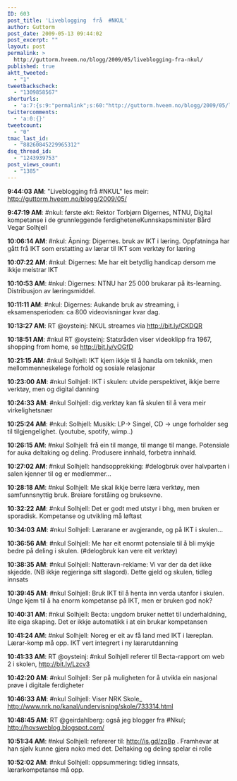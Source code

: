 ```yaml
---
ID: 603
post_title: 'Liveblogging  frå  #NKUL'
author: Guttorm
post_date: 2009-05-13 09:44:02
post_excerpt: ""
layout: post
permalink: >
  http://guttorm.hveem.no/blogg/2009/05/liveblogging-fra-nkul/
published: true
aktt_tweeted:
  - "1"
tweetbackscheck:
  - "1309858567"
shorturls:
  - 'a:7:{s:9:"permalink";s:60:"http://guttorm.hveem.no/blogg/2009/05/liveblogging-fra-nkul/";s:7:"tinyurl";s:25:"http://tinyurl.com/r4ser8";s:4:"isgd";s:17:"http://is.gd/NnOU";s:5:"bitly";s:19:"http://bit.ly/kdmsl";s:5:"snipr";s:22:"http://snipr.com/jd8ij";s:5:"snurl";s:22:"http://snurl.com/jd8ij";s:7:"snipurl";s:24:"http://snipurl.com/jd8ij";}'
twittercomments:
  - 'a:0:{}'
tweetcount:
  - "0"
tmac_last_id:
  - "88260845229965312"
dsq_thread_id:
  - "1243939753"
post_views_count:
  - "1385"
---
```

<strong>9:44:03 AM</strong>: "Liveblogging frå #NKUL" les meir: <a rel="nofollow" href="http://guttorm.hveem.no/blogg/2009/05/">http://guttorm.hveem.no/blogg/2009/05/</a>

<strong>9:47:19 AM</strong>: #nkul:  første økt: Rektor Torbjørn Digernes, NTNU, Digital kompetanse i de grunnleggende ferdigheteneKunnskapsminister Bård Vegar Solhjell

<strong>10:06:14 AM</strong>: #nkul: Åpning: Digernes. bruk av IKT i læring. Oppfatninga har gått frå IKT som erstatting av lærar til IKT som verktøy for læring

<strong>10:07:22 AM</strong>: #nkul: Digernes: Me har eit betydlig handicap dersom me ikkje meistrar IKT

<strong>10:10:53 AM</strong>: #nkul: Digernes: NTNU har 25 000 brukarar på its-learning. Distribusjon av læringsmiddel.

<strong>10:11:11 AM</strong>: #nkul: Digernes: Aukande bruk av streaming, i eksamensperioden: ca 800 videovisningar kvar dag.

<strong>10:13:27 AM</strong>: RT @oysteinj: NKUL streames via  <a rel="nofollow" href="http://bit.ly/CKDQR">http://bit.ly/CKDQR</a>

<strong>10:18:51 AM</strong>: #nkul RT @oysteinj: Statsråden viser videoklipp fra 1967, shopping from home, se  <a rel="nofollow" href="http://bit.ly/vOGfD">http://bit.ly/vOGfD</a>

<strong>10:21:15 AM</strong>: #nkul Solhjell: IKT kjem ikkje til å handla om teknikk, men mellommenneskelege forhold og sosiale relasjonar

<strong>10:23:00 AM</strong>: #nkul Solhjell: IKT i skulen: utvide perspektivet, ikkje berre verktøy, men og digital danning

<strong>10:24:33 AM</strong>: #nkul Solhjell: dig.verktøy kan få skulen til å vera meir virkelighetsnær

<strong>10:25:24 AM</strong>: #nkul: Solhjell:  Musikk: LP-&gt; Singel, CD -&gt; unge forholder seg til tilgjengelighet. (youtube, spotify, wimp..)

<strong>10:26:15 AM</strong>: #nkul Solhjell: frå ein til mange, til mange til mange. Potensiale for auka deltaking og deling. Produsere innhald, forbetra innhald.

<strong>10:27:02 AM</strong>: #nkul Solhjell: handsopprekking: #delogbruk over halvparten i salen kjenner til og er medlemmer...

<strong>10:28:18 AM</strong>: #nkul Solhjell: Me skal ikkje berre læra verktøy, men samfunnsnyttig bruk. Breiare forståing og bruksevne.

<strong>10:32:22 AM</strong>: #nkul Solhjell: Det er godt med utstyr i bhg, men bruken er sporadisk. Kompetanse og utvikling må løftast

<strong>10:34:03 AM</strong>: #nkul Solhjell: Lærarane er avgjerande, og på IKT i skulen...

<strong>10:36:56 AM</strong>: #nkul Solhjell: Me har eit enormt potensiale til å bli mykje bedre på deling i skulen. (#delogbruk kan vere eit verktøy)

<strong>10:38:35 AM</strong>: #nkul Solhjell: Natteravn-reklame: Vi var der da det ikke skjedde. (NB ikkje regjeringa sitt slagord). Dette gjeld og skulen, tidleg innsats

<strong>10:39:45 AM</strong>: #nkul Solhjell: Bruk IKT til å henta inn verda utanfor i skulen. Unge kjem til å ha enorm kompetanse på IKT, men er bruken god nok?

<strong>10:40:31 AM</strong>: #nkul Solhjell: Becta: ungdom bruker nettet til underhaldning, lite eiga skaping. Det er ikkje automatikk i at ein brukar kompetansen

<strong>10:41:24 AM</strong>: #nkul Solhjell: Noreg er eit av få land med IKT i læreplan. Lærar-komp må opp. IKT vert integrert i ny lærarutdanning

<strong>10:41:33 AM</strong>: RT @oysteinj: #nkul Solhjell referer til Becta-rapport  om web 2 i skolen,  <a rel="nofollow" href="http://bit.ly/Lzcv3">http://bit.ly/Lzcv3</a>

<strong>10:42:20 AM</strong>: #nkul Solhjell: Ser på muligheten for å utvikla ein nasjonal prøve i digitale ferdigheter

<strong>10:46:33 AM</strong>: #nkul Solhjell: Viser NRK Skole_ <a rel="nofollow" href="http://www.nrk.no/kanal/undervisning/skole/733314.html">http://www.nrk.no/kanal/undervisning/skole/733314.html</a>

<strong>10:48:45 AM</strong>: RT @geirdahlberg: også jeg blogger fra #Nkul; <a rel="nofollow" href="http://hovsweblog.blogspot.com/">http://hovsweblog.blogspot.com/</a>

<strong>10:51:34 AM</strong>: #nkul Solhjell: refererer til:  <a rel="nofollow" href="http://is.gd/zqBp">http://is.gd/zqBp</a> . Framhevar at han sjølv kunne gjera noko med det. Deltaking og deling spelar ei rolle

<strong>10:52:02 AM</strong>: #nkul Solhjell: oppsummering: tidleg innsats, lærarkompetanse må opp.